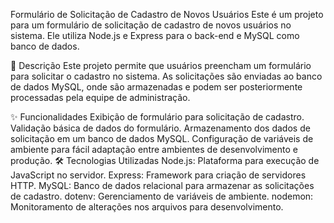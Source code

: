 Formulário de Solicitação de Cadastro de Novos Usuários
Este é um projeto para um formulário de solicitação de cadastro de novos usuários no sistema. Ele utiliza Node.js e Express para o back-end e MySQL como banco de dados.

📄 Descrição
Este projeto permite que usuários preencham um formulário para solicitar o cadastro no sistema. As solicitações são enviadas ao banco de dados MySQL, onde são armazenadas e podem ser posteriormente processadas pela equipe de administração.

✨ Funcionalidades
Exibição de formulário para solicitação de cadastro.
Validação básica de dados do formulário.
Armazenamento dos dados de solicitação em um banco de dados MySQL.
Configuração de variáveis de ambiente para fácil adaptação entre ambientes de desenvolvimento e produção.
🛠️ Tecnologias Utilizadas
Node.js: Plataforma para execução de JavaScript no servidor.
Express: Framework para criação de servidores HTTP.
MySQL: Banco de dados relacional para armazenar as solicitações de cadastro.
dotenv: Gerenciamento de variáveis de ambiente.
nodemon: Monitoramento de alterações nos arquivos para desenvolvimento.